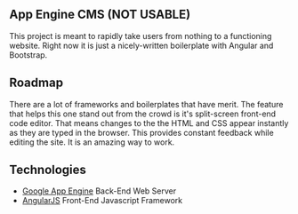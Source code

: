 ## App Engine CMS (NOT USABLE)

This project is meant to rapidly take users from nothing to a functioning website.  Right now it is just a nicely-written boilerplate with Angular and Bootstrap.

## Roadmap
There are a lot of frameworks and boilerplates that have merit.  The feature that helps this one stand out from the crowd is it's split-screen front-end code editor.  That means changes to the the HTML and CSS appear instantly as they are typed in the browser.  This provides constant feedback while editing the site.  It is an amazing way to work.

## Technologies
+ [Google App Engine](https://developers.google.com/appengine/docs/python/) Back-End Web Server
+ [AngularJS](http://angularjs.org/) Front-End Javascript Framework
